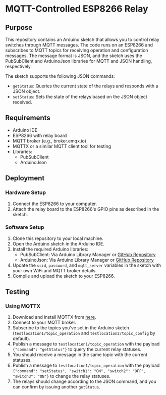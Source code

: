 
# MQTT-Controlled ESP8266 Relay

## Purpose

This repository contains an Arduino sketch that allows you to control relay switches through MQTT messages. The code runs on an ESP8266 and subscribes to MQTT topics for receiving operation and configuration messages. The message format is JSON, and the sketch uses the PubSubClient and ArduinoJson libraries for MQTT and JSON handling, respectively.

The sketch supports the following JSON commands:

- `getStatus`: Queries the current state of the relays and responds with a JSON object.
- `setStatus`: Sets the state of the relays based on the JSON object received.

## Requirements

- Arduino IDE
- ESP8266 with relay board
- MQTT broker (e.g., broker.emqx.io)
- MQTTX or a similar MQTT client tool for testing
- Libraries:
  - PubSubClient
  - ArduinoJson

## Deployment

### Hardware Setup

1. Connect the ESP8266 to your computer.
2. Attach the relay board to the ESP8266's GPIO pins as described in the sketch.

### Software Setup

1. Clone this repository to your local machine.
2. Open the Arduino sketch in the Arduino IDE.
3. Install the required Arduino libraries:
   - PubSubClient: Via Arduino Library Manager or [GitHub Repository](https://github.com/knolleary/pubsubclient)
   - ArduinoJson: Via Arduino Library Manager or [GitHub Repository](https://github.com/bblanchon/ArduinoJson)
4. Update the `ssid`, `password`, and `mqtt_server` variables in the sketch with your own WiFi and MQTT broker details.
5. Compile and upload the sketch to your ESP8266.

## Testing

### Using MQTTX

1. Download and install MQTTX from [here](https://mqttx.app/).
2. Connect to your MQTT broker.
3. Subscribe to the topics you've set in the Arduino sketch (`testlocation1/topic_operation` and `testlocation2/topic_config` by default).
4. Publish a message to `testlocation1/topic_operation` with the payload `{"command": "getStatus"}` to query the current relay statuses.
5. You should receive a message in the same topic with the current statuses.
6. Publish a message to `testlocation1/topic_operation` with the payload `{"command": "setStatus", "switch1": "ON", "switch2": "OFF", "switch3": "ON"}` to change the relay statuses.
7. The relays should change according to the JSON command, and you can confirm by issuing another `getStatus`.

